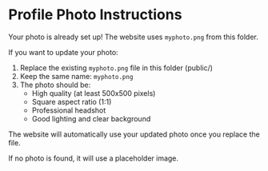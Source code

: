 # Profile Photo Instructions

Your photo is already set up! The website uses `myphoto.png` from this folder.

If you want to update your photo:

1. Replace the existing `myphoto.png` file in this folder (public/)
2. Keep the same name: `myphoto.png`
3. The photo should be:
   - High quality (at least 500x500 pixels)
   - Square aspect ratio (1:1)
   - Professional headshot
   - Good lighting and clear background

The website will automatically use your updated photo once you replace the file.

If no photo is found, it will use a placeholder image.
